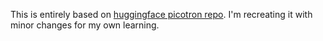 This is entirely based on [huggingface picotron repo](https://github.com/huggingface/picotron_tutorial). I'm recreating it with minor changes for my own learning.
